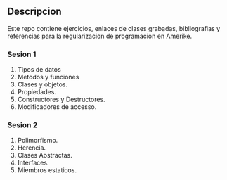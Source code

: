 ## Descripcion
Este repo contiene ejercicios, enlaces de clases grabadas, bibliografias y referencias para la regularizacion de programacion en Amerike.

### Sesion 1
1. Tipos de datos
2. Metodos y funciones
3. Clases y objetos.
4. Propiedades.
5. Constructores y Destructores.
6. Modificadores de accesso.

### Sesion 2
1. Polimorfismo.
2. Herencia.
3. Clases Abstractas.
4. Interfaces.
5. Miembros estaticos.